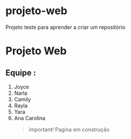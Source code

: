 # projeto-web
Projeto teste para aprender a criar um repositório

#  Projeto Web
## Equipe :

1. Joyce
2. Narla
3. Camily
4. Rayla
5. Yara
6. Ana Carolina
   > important!
   > Pagina em construção
